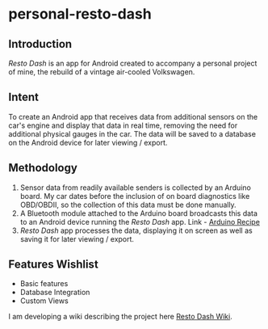 # personal-resto-dash

## Introduction

*Resto Dash* is an app for Android created to accompany a personal project of
mine, the rebuild of a vintage air-cooled Volkswagen.

## Intent

To create an Android app that receives data from additional sensors on the car's
engine and display that data in real time, removing the need for additional
physical gauges in the car. The data will be saved to a database on the Android
device for later viewing / export.

## Methodology

1. Sensor data from readily available senders is collected by an Arduino board.
My car dates before the inclusion of on board diagnostics like OBD/OBDII, so the
collection of this data must be done manually.
2. A Bluetooth module attached to the Arduino board broadcasts this data to an
Android device running the *Resto Dash* app.
Link - [Arduino Recipe](https://github.com/peter-hinch/personal-resto-dash/blob/main/app/src/main/assets/RestoDash.ino)
3. *Resto Dash* app processes the data, displaying it on screen as well as saving
it for later viewing / export.

## Features Wishlist
- Basic features
- Database Integration
- Custom Views

I am developing a wiki describing the project here
[Resto Dash Wiki](https://github.com/peter-hinch/personal-resto-dash/wiki).
